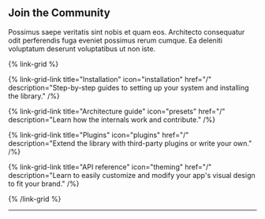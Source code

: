 ## Join the Community

Possimus saepe veritatis sint nobis et quam eos. Architecto consequatur odit perferendis fuga eveniet possimus rerum cumque. Ea deleniti voluptatum deserunt voluptatibus ut non iste.

{% link-grid %}

{% link-grid-link title="Installation" icon="installation" href="/" description="Step-by-step guides to setting up your system and installing the library." /%}

{% link-grid-link title="Architecture guide" icon="presets" href="/" description="Learn how the internals work and contribute." /%}

{% link-grid-link title="Plugins" icon="plugins" href="/" description="Extend the library with third-party plugins or write your own." /%}

{% link-grid-link title="API reference" icon="theming" href="/" description="Learn to easily customize and modify your app's visual design to fit your brand." /%}

{% /link-grid %}

---